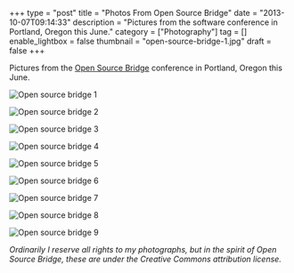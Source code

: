 +++
type = "post"
title = "Photos From Open Source Bridge"
date = "2013-10-07T09:14:33"
description = "Pictures from the software conference in Portland, Oregon this June."
category = ["Photography"]
tag = []
enable_lightbox = false
thumbnail = "open-source-bridge-1.jpg"
draft = false
+++

<p>Pictures from the <a href="/recap-open-source-bridge/">Open Source Bridge</a> conference in Portland, Oregon this June.</p>
<p><img style="display:block; margin-left:auto; margin-right:auto;" src="open-source-bridge-1.jpg" alt="Open source bridge 1" title="Open source bridge 1" /></p>
<p><img style="display:block; margin-left:auto; margin-right:auto;" src="open-source-bridge-2.jpg" alt="Open source bridge 2" title="Open source bridge 2" /></p>
<p><img style="display:block; margin-left:auto; margin-right:auto;" src="open-source-bridge-3.jpg" alt="Open source bridge 3" title="Open source bridge 3" /></p>
<p><img style="display:block; margin-left:auto; margin-right:auto;" src="open-source-bridge-4.jpg" alt="Open source bridge 4" title="Open source bridge 4" /></p>
<p><img style="display:block; margin-left:auto; margin-right:auto;" src="open-source-bridge-5.jpg" alt="Open source bridge 5" title="Open source bridge 5" /></p>
<p><img style="display:block; margin-left:auto; margin-right:auto;" src="open-source-bridge-6.jpg" alt="Open source bridge 6" title="Open source bridge 6" /></p>
<p><img style="display:block; margin-left:auto; margin-right:auto;" src="open-source-bridge-7.jpg" alt="Open source bridge 7" title="Open source bridge 7" /></p>
<p><img style="display:block; margin-left:auto; margin-right:auto;" src="open-source-bridge-8.jpg" alt="Open source bridge 8" title="Open source bridge 8" /></p>
<p><img style="display:block; margin-left:auto; margin-right:auto;" src="open-source-bridge-9.jpg" alt="Open source bridge 9" title="Open source bridge 9" /></p>
<p><em>Ordinarily I reserve all rights to my photographs, but in the spirit of Open Source Bridge, these are under the Creative Commons attribution license.</em></p>
